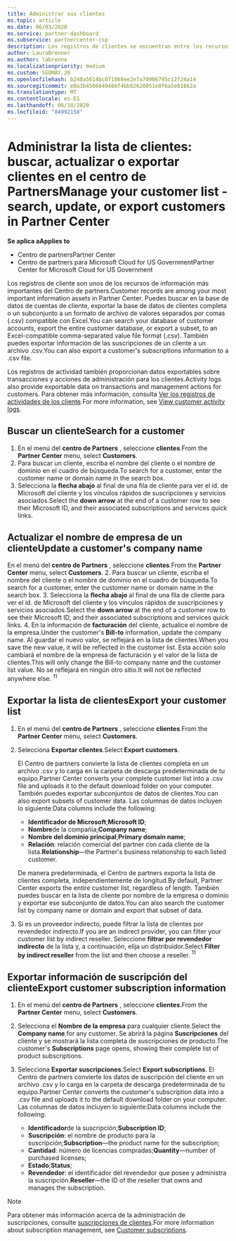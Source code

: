 ```yaml
---
title: Administrar sus clientes
ms.topic: article
ms.date: 06/03/2020
ms.service: partner-dashboard
ms.subservice: partnercenter-csp
description: Los registros de clientes se encuentran entre los recursos de información más importantes. Obtenga información acerca de cómo ver, buscar, actualizar & exportar información en la lista de clientes del centro de Partners.
author: LauraBrenner
ms.author: labrenne
ms.localizationpriority: medium
ms.custom: SEOMAY.20
ms.openlocfilehash: b248a5614bc071068ee2e7a70906795c12f24a14
ms.sourcegitcommit: e0a1b4506840486f4bb82620051e0f6a5e81662a
ms.translationtype: MT
ms.contentlocale: es-ES
ms.lasthandoff: 06/18/2020
ms.locfileid: "84992158"
---
```

# <a name="manage-your-customer-list---search-update-or-export-customers-in-partner-center"></a><span data-ttu-id="60ea0-104">Administrar la lista de clientes: buscar, actualizar o exportar clientes en el centro de Partners</span><span class="sxs-lookup"><span data-stu-id="60ea0-104">Manage your customer list - search, update, or export customers in Partner Center</span></span>

<span data-ttu-id="60ea0-105">**Se aplica a**</span><span class="sxs-lookup"><span data-stu-id="60ea0-105">**Applies to**</span></span>

- <span data-ttu-id="60ea0-106">Centro de partners</span><span class="sxs-lookup"><span data-stu-id="60ea0-106">Partner Center</span></span>
- <span data-ttu-id="60ea0-107">Centro de partners para Microsoft Cloud for US Government</span><span class="sxs-lookup"><span data-stu-id="60ea0-107">Partner Center for Microsoft Cloud for US Government</span></span>

<span data-ttu-id="60ea0-108">Los registros de cliente son unos de los recursos de información más importantes del Centro de partners.</span><span class="sxs-lookup"><span data-stu-id="60ea0-108">Customer records are among your most important information assets in Partner Center.</span></span> <span data-ttu-id="60ea0-109">Puedes buscar en la base de datos de cuentas de cliente, exportar la base de datos de clientes completa o un subconjunto a un formato de archivo de valores separados por comas (.csv) compatible con Excel.</span><span class="sxs-lookup"><span data-stu-id="60ea0-109">You can search your database of customer accounts, export the entire customer database, or export a subset, to an Excel-compatible comma-separated value file format (.csv).</span></span> <span data-ttu-id="60ea0-110">También puedes exportar información de las suscripciones de un cliente a un archivo .csv.</span><span class="sxs-lookup"><span data-stu-id="60ea0-110">You can also export a customer's subscriptions information to a .csv file.</span></span>

<span data-ttu-id="60ea0-111">Los registros de actividad también proporcionan datos exportables sobre transacciones y acciones de administración para los clientes.</span><span class="sxs-lookup"><span data-stu-id="60ea0-111">Activity logs also provide exportable data on transactions and management actions for customers.</span></span> <span data-ttu-id="60ea0-112">Para obtener más información, consulta [Ver los registros de actividades de los cliente](activity-logs.md).</span><span class="sxs-lookup"><span data-stu-id="60ea0-112">For more information, see [View customer activity logs](activity-logs.md).</span></span>

## <a name="search-for-a-customer"></a><span data-ttu-id="60ea0-113">Buscar un cliente</span><span class="sxs-lookup"><span data-stu-id="60ea0-113">Search for a customer</span></span>

1.  <span data-ttu-id="60ea0-114">En el menú del **centro de Partners** , seleccione **clientes**.</span><span class="sxs-lookup"><span data-stu-id="60ea0-114">From the **Partner Center** menu, select **Customers**.</span></span>
2.  <span data-ttu-id="60ea0-115">Para buscar un cliente, escriba el nombre del cliente o el nombre de dominio en el cuadro de búsqueda.</span><span class="sxs-lookup"><span data-stu-id="60ea0-115">To search for a customer, enter the customer name or domain name in the search box.</span></span>
3.  <span data-ttu-id="60ea0-116">Selecciona la **flecha abajo** al final de una fila de cliente para ver el id. de Microsoft del cliente y los vínculos rápidos de suscripciones y servicios asociados.</span><span class="sxs-lookup"><span data-stu-id="60ea0-116">Select the **down arrow** at the end of a customer row to see their Microsoft ID, and their associated subscriptions and services quick links.</span></span>

## <a name="update-a-customers-company-name"></a><span data-ttu-id="60ea0-117">Actualizar el nombre de empresa de un cliente</span><span class="sxs-lookup"><span data-stu-id="60ea0-117">Update a customer's company name</span></span>

<span data-ttu-id="60ea0-118">En el menú del **centro de Partners** , seleccione **clientes**.</span><span class="sxs-lookup"><span data-stu-id="60ea0-118">From the **Partner Center** menu, select **Customers**.</span></span>
2.  <span data-ttu-id="60ea0-119">Para buscar un cliente, escriba el nombre del cliente o el nombre de dominio en el cuadro de búsqueda.</span><span class="sxs-lookup"><span data-stu-id="60ea0-119">To search for a customer, enter the customer name or domain name in the search box.</span></span>
3.  <span data-ttu-id="60ea0-120">Selecciona la **flecha abajo** al final de una fila de cliente para ver el id. de Microsoft del cliente y los vínculos rápidos de suscripciones y servicios asociados.</span><span class="sxs-lookup"><span data-stu-id="60ea0-120">Select the **down arrow** at the end of a customer row to see their Microsoft ID, and their associated subscriptions and services quick links.</span></span>
4.  <span data-ttu-id="60ea0-121">En la información de **facturación** del cliente, actualice el nombre de la empresa.</span><span class="sxs-lookup"><span data-stu-id="60ea0-121">Under the customer's **Bill-to** information, update the company name.</span></span> <span data-ttu-id="60ea0-122">Al guardar el nuevo valor, se reflejará en la lista de clientes.</span><span class="sxs-lookup"><span data-stu-id="60ea0-122">When you save the new value, it will be reflected in the customer list.</span></span> <span data-ttu-id="60ea0-123">Esta acción solo cambiará el nombre de la empresa de facturación y el valor de la lista de clientes.</span><span class="sxs-lookup"><span data-stu-id="60ea0-123">This will only change the Bill-to company name and the customer list value.</span></span> <span data-ttu-id="60ea0-124">No se reflejará en ningún otro sitio.</span><span class="sxs-lookup"><span data-stu-id="60ea0-124">It will not be reflected anywhere else.</span></span>
<span data-ttu-id="60ea0-125"><sup>1</sup></span><span class="sxs-lookup"><span data-stu-id="60ea0-125"><sup>1</sup></span></span>
## <a name="export-your-customer-list"></a><span data-ttu-id="60ea0-126">Exportar la lista de clientes</span><span class="sxs-lookup"><span data-stu-id="60ea0-126">Export your customer list</span></span>

1. <span data-ttu-id="60ea0-127">En el menú del **centro de Partners** , seleccione **clientes**.</span><span class="sxs-lookup"><span data-stu-id="60ea0-127">From the **Partner Center** menu, select **Customers**.</span></span>
2. <span data-ttu-id="60ea0-128">Selecciona **Exportar clientes**.</span><span class="sxs-lookup"><span data-stu-id="60ea0-128">Select **Export customers**.</span></span>

   <span data-ttu-id="60ea0-129">El Centro de partners convierte la lista de clientes completa en un archivo .csv y lo carga en la carpeta de descarga predeterminada de tu equipo.</span><span class="sxs-lookup"><span data-stu-id="60ea0-129">Partner Center converts your complete customer list into a .csv file and uploads it to the default download folder on your computer.</span></span> <span data-ttu-id="60ea0-130">También puedes exportar subconjuntos de datos de clientes.</span><span class="sxs-lookup"><span data-stu-id="60ea0-130">You can also export subsets of customer data.</span></span> <span data-ttu-id="60ea0-131">Las columnas de datos incluyen lo siguiente:</span><span class="sxs-lookup"><span data-stu-id="60ea0-131">Data columns include the following:</span></span>

   - <span data-ttu-id="60ea0-132">**Identificador de Microsoft**;</span><span class="sxs-lookup"><span data-stu-id="60ea0-132">**Microsoft ID**;</span></span>
   - <span data-ttu-id="60ea0-133">**Nombre**de la compañía;</span><span class="sxs-lookup"><span data-stu-id="60ea0-133">**Company name**;</span></span>
   - <span data-ttu-id="60ea0-134">**Nombre del dominio principal**;</span><span class="sxs-lookup"><span data-stu-id="60ea0-134">**Primary domain name**;</span></span>
   - <span data-ttu-id="60ea0-135">**Relación**: relación comercial del partner con cada cliente de la lista.</span><span class="sxs-lookup"><span data-stu-id="60ea0-135">**Relationship**—the Partner's business relationship to each listed customer.</span></span>

    <span data-ttu-id="60ea0-136">De manera predeterminada, el Centro de partners exporta la lista de clientes completa, independientemente de longitud.</span><span class="sxs-lookup"><span data-stu-id="60ea0-136">By default, Partner Center exports the entire customer list, regardless of length.</span></span> <span data-ttu-id="60ea0-137">También puedes buscar en la lista de cliente por nombre de la empresa o dominio y exportar ese subconjunto de datos.</span><span class="sxs-lookup"><span data-stu-id="60ea0-137">You can also search the customer list by company name or domain and export that subset of data.</span></span>

3. <span data-ttu-id="60ea0-138">Si es un proveedor indirecto, puede filtrar la lista de clientes por revendedor indirecto.</span><span class="sxs-lookup"><span data-stu-id="60ea0-138">If you are an indirect provider, you can filter your customer list by indirect reseller.</span></span> <span data-ttu-id="60ea0-139">Seleccione **filtrar por revendedor indirecto** de la lista y, a continuación, elija un distribuidor.</span><span class="sxs-lookup"><span data-stu-id="60ea0-139">Select **Filter by indirect reseller** from the list and then choose a reseller.</span></span>
<span data-ttu-id="60ea0-140"><sup>1</sup></span><span class="sxs-lookup"><span data-stu-id="60ea0-140"><sup>1</sup></span></span>

## <a name="export-customer-subscription-information"></a><span data-ttu-id="60ea0-141">Exportar información de suscripción del cliente</span><span class="sxs-lookup"><span data-stu-id="60ea0-141">Export customer subscription information</span></span>

1. <span data-ttu-id="60ea0-142">En el menú del **centro de Partners** , seleccione **clientes**.</span><span class="sxs-lookup"><span data-stu-id="60ea0-142">From the **Partner Center** menu, select **Customers**.</span></span>

2. <span data-ttu-id="60ea0-143">Selecciona el **Nombre de la empresa** para cualquier cliente.</span><span class="sxs-lookup"><span data-stu-id="60ea0-143">Select the **Company name** for any customer.</span></span> <span data-ttu-id="60ea0-144">Se abrirá la página **Suscripciones** del cliente y se mostrará la lista completa de suscripciones de producto.</span><span class="sxs-lookup"><span data-stu-id="60ea0-144">The customer's **Subscriptions** page opens, showing their complete list of product subscriptions.</span></span>

3. <span data-ttu-id="60ea0-145">Selecciona **Exportar suscripciones**.</span><span class="sxs-lookup"><span data-stu-id="60ea0-145">Select **Export subscriptions**.</span></span> <span data-ttu-id="60ea0-146">El Centro de partners convierte los datos de suscripción del cliente en un archivo .csv y lo carga en la carpeta de descarga predeterminada de tu equipo.</span><span class="sxs-lookup"><span data-stu-id="60ea0-146">Partner Center converts the customer's subscription data into a .csv file and uploads it to the default download folder on your computer.</span></span> <span data-ttu-id="60ea0-147">Las columnas de datos incluyen lo siguiente:</span><span class="sxs-lookup"><span data-stu-id="60ea0-147">Data columns include the following:</span></span>
   - <span data-ttu-id="60ea0-148">**Identificador**de la suscripción;</span><span class="sxs-lookup"><span data-stu-id="60ea0-148">**Subscription ID**;</span></span>
   - <span data-ttu-id="60ea0-149">**Suscripción**: el nombre de producto para la suscripción;</span><span class="sxs-lookup"><span data-stu-id="60ea0-149">**Subscription**—the product name for the subscription;</span></span>
   - <span data-ttu-id="60ea0-150">**Cantidad**: número de licencias compradas;</span><span class="sxs-lookup"><span data-stu-id="60ea0-150">**Quantity**—number of purchased licenses;</span></span>
   - <span data-ttu-id="60ea0-151">**Estado**;</span><span class="sxs-lookup"><span data-stu-id="60ea0-151">**Status**;</span></span>
   - <span data-ttu-id="60ea0-152">**Revendedor**: el identificador del revendedor que posee y administra la suscripción.</span><span class="sxs-lookup"><span data-stu-id="60ea0-152">**Reseller**—the ID of the reseller that owns and manages the subscription.</span></span>

> [!NOTE]  
> <span data-ttu-id="60ea0-153">Para obtener más información acerca de la administración de suscripciones, consulte [suscripciones de clientes](customer-subscriptions.md).</span><span class="sxs-lookup"><span data-stu-id="60ea0-153">For more information about subscription management, see [Customer subscriptions](customer-subscriptions.md).</span></span>
